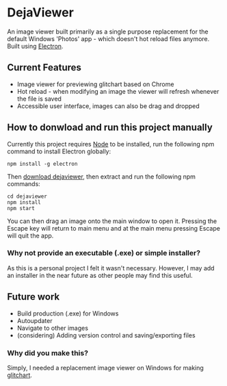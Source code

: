 # DejaViewer

An image viewer built primarily as a single purpose replacement for the default Windows 'Photos' app - which doesn't hot reload files anymore. Built using [Electron](https://electron.atom.io/).

## Current Features

* Image viewer for previewing glitchart based on Chrome
* Hot reload - when modifying an image the viewer will refresh whenever the file is saved
* Accessible user interface, images can also be drag and dropped

## How to donwload and run this project manually

Currently this project requires [Node](https://nodejs.org/en/download/) to be installed, run the following npm command to install Electron globally:

```
npm install -g electron 
```

Then [download dejaviewer](https://github.com/jann3/dejaviewer/archive/master.zip), then extract and run the following npm commands:

```
cd dejaviewer
npm install
npm start
```

You can then drag an image onto the main window to open it. Pressing the Escape key will return to main menu and at the main menu pressing Escape will quit the app.

### Why not provide an executable (.exe) or simple installer?
As this is a personal project I felt it wasn't necessary. However, I may add an installer in the near future as other people may find this useful.

## Future work

* Build production (.exe) for Windows
* Autoupdater
* Navigate to other images
* (considering) Adding version control and saving/exporting files

### Why did you make this?

Simply, I needed a replacement image viewer on Windows for making [glitchart](https://g.litch.art/).